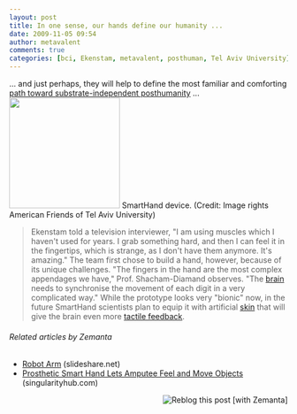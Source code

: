 ```yaml
---
layout: post
title: In one sense, our hands define our humanity ...
date: 2009-11-05 09:54
author: metavalent
comments: true
categories: [bci, Ekenstam, metavalent, posthuman, Tel Aviv University]
---
```

... and just perhaps, they will help to define the most familiar and comforting <a href="http://www.sciencedaily.com/releases/2009/11/091104132708.htm" target="_blank">path toward substrate-independent posthumanity</a> ...
<a href="http://www.sciencedaily.com/releases/2009/11/091104132708.htm" target="_blank"><img src="http://metavalent.com/images/bionic.hand.reality.01.jpg" width="200" /></a>
SmartHand device. (Credit: Image rights American Friends of Tel Aviv University)
<blockquote>Ekenstam told a television interviewer, "I am using muscles which I haven't used for years. I grab something hard, and then I can feel it in the fingertips, which is strange, as I don't have them anymore. It's amazing." The team first chose to build a hand, however, because of its unique challenges. "The fingers in the hand are the most complex appendages we have," Prof. Shacham-Diamand observes. "The <a class="zem_slink" href="http://en.wikipedia.org/wiki/Brain" title="Brain" rel="wikipedia">brain</a> needs to synchronise the movement of each digit in a very complicated way." While the prototype looks very "bionic" now, in the future SmartHand scientists plan to equip it with artificial <a class="zem_slink" href="http://en.wikipedia.org/wiki/Skin" title="Skin" rel="wikipedia">skin</a> that will give the brain even more <a class="zem_slink" href="http://en.wikipedia.org/wiki/Somatosensory_system" title="Somatosensory system" rel="wikipedia">tactile feedback</a>.</blockquote>
<h6 class="zemanta-related-title" style="font-size:1em;">Related articles by Zemanta</h6><ul class="zemanta-article-ul"><li class="zemanta-article-ul-li"><a href="http://www.slideshare.net/mzis/robot-arm">Robot Arm</a> (slideshare.net)</li><li class="zemanta-article-ul-li"><a href="http://singularityhub.com/2009/10/21/prosthetic-smart-hand-lets-amputee-feel-and-move-objects/">Prosthetic Smart Hand Lets Amputee Feel and Move Objects</a> (singularityhub.com)</li></ul>

<div style="margin-top:10px;height:15px;" class="zemanta-pixie"><a class="zemanta-pixie-a" href="http://reblog.zemanta.com/zemified/8e89e085-e06c-4bf8-b14c-e285c36cdf60/" title="Reblog this post [with Zemanta]"><img style="border:medium none;float:right;" class="zemanta-pixie-img" src="http://img.zemanta.com/reblog_e.png?x-id=8e89e085-e06c-4bf8-b14c-e285c36cdf60" alt="Reblog this post [with Zemanta]"/></a><span class="zem-script more-related pretty-attribution"></span></div>
